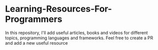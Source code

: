 # Learning-Resources-For-Programmers
In this repository, I'll add useful articles, books and videos for different topics, programming languages and frameworks. Feel free to create a PR and add a new useful resource
